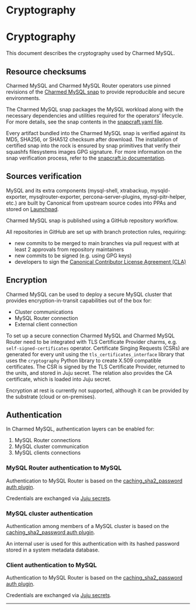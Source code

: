 
# Cryptography

# Cryptography

This document describes the cryptography used by Charmed MySQL.

## Resource checksums

Charmed MySQL and Charmed MySQL Router operators use pinned revisions of the [Charmed MySQL snap](https://github.com/canonical/charmed-mysql-snap) to provide reproducible and secure environments.

The Charmed MySQL snap packages the MySQL workload along with the necessary dependencies and utilities required for the operators’ lifecycle. For more details, see the snap contents in the [snapcraft.yaml file](https://github.com/canonical/charmed-mysql-snap/blob/8.0/edge/snap/snapcraft.yaml).

Every artifact bundled into the Charmed MySQL snap is verified against its MD5, SHA256, or SHA512 checksum after download. The installation of certified snap into the rock is ensured by snap primitives that verify their squashfs filesystems images GPG signature. For more information on the snap verification process, refer to the [snapcraft.io documentation](https://snapcraft.io/docs/assertions).

## Sources verification

MySQL and its extra components (mysql-shell, xtrabackup, mysqld-exporter, mysqlrouter-exporter, percona-server-plugins, mysql-pitr-helper, etc.) are built by Canonical from upstream source codes into PPAs and stored on [Launchpad](https://launchpad.net/mysql).

Charmed MySQL snap is published using a GitHub repository workflow.

All repositories in GitHub are set up with branch protection rules, requiring:

* new commits to be merged to main branches via pull request with at least 2 approvals from repository maintainers
* new commits to be signed (e.g. using GPG keys)
* developers to sign the [Canonical Contributor License Agreement (CLA)](https://ubuntu.com/legal/contributors)

## Encryption

Charmed MySQL can be used to deploy a secure MySQL cluster that provides encryption-in-transit capabilities out of the box for:

* Cluster communications
* MySQL Router connection
* External client connection

To set up a secure connection Charmed MySQL and Charmed MySQL Router need to be integrated with TLS Certificate Provider charms, e.g. `self-signed-certificates` operator. Certificate Singing Requests (CSRs) are generated for every unit using the `tls_certificates_interface` library that uses the `cryptography` Python library to create X.509 compatible certificates. The CSR is signed by the TLS Certificate Provider, returned to the units, and stored in Juju secret. The relation also provides the CA certificate, which is loaded into Juju secret.

Encryption at rest is currently not supported, although it can be provided by the substrate (cloud or on-premises).

## Authentication

In Charmed MySQL, authentication layers can be enabled for:

1. MySQL Router connections
2. MySQL cluster communication
3. MySQL clients connections

### MySQL Router authentication to MySQL

Authentication to MySQL Router is based on the [caching_sha2_password auth plugin](https://dev.mysql.com/doc/refman/8.0/en/caching-sha2-pluggable-authentication.html).

Credentials are exchanged via [Juju secrets](https://canonical-juju.readthedocs-hosted.com/en/latest/user/howto/manage-secrets/).

### MySQL cluster authentication

Authentication among members of a MySQL cluster is based on the [caching_sha2_password auth plugin](https://dev.mysql.com/doc/refman/8.0/en/caching-sha2-pluggable-authentication.html).

An internal user is used for this authentication with its hashed password stored in a system metadata database.

### Client authentication to MySQL

Authentication to MySQL Router is based on the [caching_sha2_password auth plugin](https://dev.mysql.com/doc/refman/8.0/en/caching-sha2-pluggable-authentication.html).

Credentials are exchanged via [Juju secrets](https://canonical-juju.readthedocs-hosted.com/en/latest/user/howto/manage-secrets/).

-------------------------

